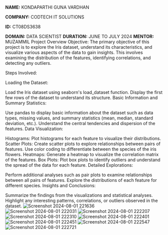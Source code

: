 **NAME:** KONDAPARTHI GUNA VARDHAN

**COMPANY:** CODTECH IT SOLUTIONS

**ID:** CT08DS3638

**DOMAIN:** DATA SCIENTIST
**DURATION:** JUNE TO JULY 2024
**MENTOR:** MUZAMMIL
Project Overview
Objective:
The primary objective of this project is to explore the Iris dataset, understand its characteristics, and visualize various aspects of the data to gain insights. This involves examining the distribution of the features, identifying correlations, and detecting any outliers.

Steps Involved:

Loading the Dataset:

Load the Iris dataset using seaborn's load_dataset function.
Display the first few rows of the dataset to understand its structure.
Basic Information and Summary Statistics:

Use pandas to display basic information about the dataset such as data types, missing values, and summary statistics (mean, median, standard deviation, etc.).
Understand the central tendencies and dispersion of the features.
Data Visualization:

Histograms:
Plot histograms for each feature to visualize their distributions.
Scatter Plots:
Create scatter plots to explore relationships between pairs of features.
Use color coding to differentiate between the species of the iris flowers.
Heatmaps:
Generate a heatmap to visualize the correlation matrix of the features.
Box Plots:
Plot box plots to identify outliers and understand the spread of the data for each feature.
Detailed Explorations:

Perform additional analyses such as pair plots to examine relationships between all pairs of features.
Explore the distributions of each feature for different species.
Insights and Conclusions:

Summarize the findings from the visualizations and statistical analyses.
Highlight any interesting patterns, correlations, or outliers observed in the dataset.
![Screenshot 2024-08-01 221636](https://github.com/user-attachments/assets/1019f53f-4d89-43cf-b71e-73bf29677ab7)
![Screenshot 2024-08-01 222031](https://github.com/user-attachments/assets/86ec821f-c405-406e-ad50-e485139e6d24)
![Screenshot 2024-08-01 222207](https://github.com/user-attachments/assets/2ef2d65d-c5c8-4376-bab5-ca041a901298)
![Screenshot 2024-08-01 222310](https://github.com/user-attachments/assets/33b1f759-6e27-411c-8d72-4e5a60cde567)
![Screenshot 2024-08-01 222401](https://github.com/user-attachments/assets/301aebef-0ba0-41c6-9643-0b4d7b5e0326)
![Screenshot 2024-08-01 222451](https://github.com/user-attachments/assets/5993d7a3-dfb1-4abc-95a3-f90b143ce8f3)
![Screenshot 2024-08-01 222547](https://github.com/user-attachments/assets/4c4d1941-6c32-4764-8b05-771f3d62b182)
![Screenshot 2024-08-01 222721](https://github.com/user-attachments/assets/17a9c4e8-0ecb-4f23-91e8-c966f854f303)





